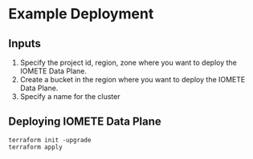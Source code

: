 # Example Deployment

## Inputs
1. Specify the project id, region, zone where you want to deploy the IOMETE Data Plane.
2. Create a bucket in the region where you want to deploy the IOMETE Data Plane.
3. Specify a name for the cluster

## Deploying IOMETE Data Plane
```shell
terraform init -upgrade
terraform apply
```